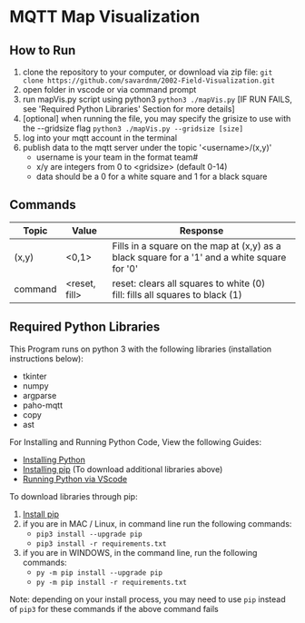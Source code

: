 # MQTT Map Visualization

## How to Run
1. clone the repository to your computer, or download via zip file:  `git clone https://github.com/savardnm/2002-Field-Visualization.git`
2. open folder in vscode or via command prompt
3. run mapVis.py script using python3 `python3 ./mapVis.py`  [IF RUN FAILS, see 'Required Python Libraries' Section for more details]
4. [optional] when running the file, you may specify the grisize to use with the --gridsize flag `python3 ./mapVis.py --gridsize [size]`
5. log into your mqtt account in the terminal
6. publish data to the mqtt server under the topic '\<username\>/(x,y)'
   * username is your team in the format team#
   * x/y are integers from 0 to \<gridsize\> (default 0-14)
   * data should be a 0 for a white square and 1 for a black square

## Commands

| Topic | Value | Response |
| --- | --- | --- |
| (x,y) | <0,1> | Fills in a square on the map at (x,y) as a black square for a '1' and a white square for '0' |
| command | <reset, fill> | reset: clears all squares to white (0) <br> fill: fills all squares to black (1) |

## Required Python Libraries
This Program runs on python 3 with the following libraries (installation instructions below):
- tkinter
- numpy
- argparse
- paho-mqtt
- copy
- ast

For Installing and Running Python Code, View the following Guides:

- [Installing Python](https://www.python.org/downloads/)
- [Installing pip](https://packaging.python.org/en/latest/tutorials/installing-packages/) (To download additional libraries above)
- [Running Python via VScode](https://code.visualstudio.com/docs/languages/python)

To download libraries through pip:
1. [Install pip](https://packaging.python.org/en/latest/tutorials/installing-packages/)
2. if you are in MAC / Linux, in command line run the following commands:
   * `pip3 install --upgrade pip`
   * `pip3 install -r requirements.txt`
3. if you are in WINDOWS, in the command line, run the following commands:
   * `py -m pip install --upgrade pip`
   * `py -m pip install -r requirements.txt`

Note: depending on your install process, you may need to use `pip` instead of `pip3` for these commands if the above command fails
